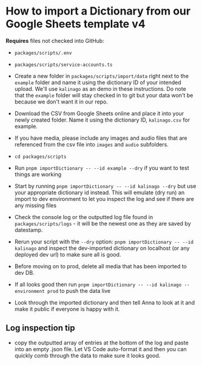 # How to import a Dictionary from our Google Sheets template v4

**Requires** files not checked into GitHub:
- `packages/scripts/.env`
- `packages/scripts/service-accounts.ts`

- Create a new folder in `packages/scripts/import/data` right next to the `example` folder and name it using the dictionary ID of your intended upload. We'll use `kalinago` as an demo in these instructions. Do note that the `example` folder will stay checked in to git but your data won't be because we don't want it in our repo.
- Download the CSV from Google Sheets online and place it into your newly created folder. Name it using the dictionary ID, `kalinago.csv` for example.
- If you have media, please include any images and audio files that are referenced from the csv file into `images` and `audio` subfolders.
- `cd packages/scripts`
- Run `pnpm importDictionary -- --id example --dry` if you want to test things are working
- Start by running `pnpm importDictionary -- --id kalinago --dry` but use your appropriate dictionary id instead. This will emulate (dry run) an import to dev environment to let you inspect the log and see if there are any missing files
- Check the console log or the outputted log file found in `packages/scripts/logs` - it will be the newest one as they are saved by datestamp.
- Rerun your script with the `--dry` option: `pnpm importDictionary -- --id kalinago` and inspect the dev-imported dictionary on localhost (or any deployed dev url) to make sure all is good.
- Before moving on to prod, delete all media that has been imported to dev DB.
- If all looks good then run `pnpm importDictionary -- --id kalinago --environment prod` to push the data live
- Look through the imported dictionary and then tell Anna to look at it and make it public if everyone is happy with it.

## Log inspection tip
- copy the outputted array of entries at the bottom of the log and paste into an empty .json file. Let VS Code auto-format it and then you can quickly comb through the data to make sure it looks good.
